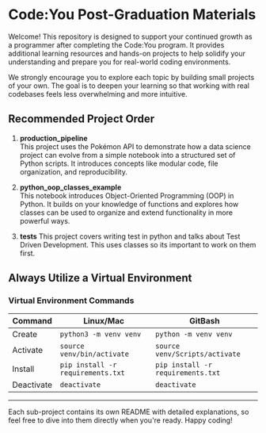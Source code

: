# Code:You Post-Graduation Materials

Welcome! This repository is designed to support your continued growth as a programmer after completing the Code:You program. It provides additional learning resources and hands-on projects to help solidify your understanding and prepare you for real-world coding environments.

We strongly encourage you to explore each topic by building small projects of your own. The goal is to deepen your learning so that working with real codebases feels less overwhelming and more intuitive.

## Recommended Project Order

1. **production_pipeline**  
   This project uses the Pokémon API to demonstrate how a data science project can evolve from a simple notebook into a structured set of Python scripts. It introduces concepts like modular code, file organization, and reproducibility.

2. **python_oop_classes_example**  
   This notebook introduces Object-Oriented Programming (OOP) in Python. It builds on your knowledge of functions and explores how classes can be used to organize and extend functionality in more powerful ways.

3. **tests**
  This project covers writing test in python and talks about Test Driven Development. This uses classes so its important to work on them first. 


## Always Utilize a Virtual Environment


### Virtual Environment Commands
| Command | Linux/Mac | GitBash |
| ------- | --------- | ------- |
| Create | `python3 -m venv venv` | `python -m venv venv` |
| Activate | `source venv/bin/activate` | `source venv/Scripts/activate` |
| Install | `pip install -r requirements.txt` | `pip install -r requirements.txt` |
| Deactivate | `deactivate` | `deactivate` |

---

Each sub-project contains its own README with detailed explanations, so feel free to dive into them directly when you're ready. Happy coding!
